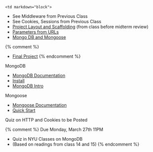 	<td markdown="block">

* See Middleware from Previous Class
* See Cookies, Sessions from Previous Class
* [Project Layout and Scaffolding](slides/11/scaffolding.html) (from class before midterm review)
* [Parameters from URLs](slides/14/params.html)
* [Mongo DB  and Mongoose](slides/14/mongo.html)

{% comment %}
* [Final Project](final-project.html)
{% endcomment %}

</td>
	<td markdown="block">

MongoDB

* [MongoDB Documentation](http://docs.mongodb.org/manual/)
* [Install](http://docs.mongodb.org/manual/installation/)
* [MongoDB Intro](https://docs.mongodb.com/manual/introduction/)

Mongoose

* [Mongoose Documentation](http://mongoosejs.com/)
* [Quick Start](http://mongoosejs.com/docs/index.html)

</td>
	<td markdown="block">

Quiz on HTTP and Cookies to be Posted

{% comment %}
Due Monday, March 27th 11PM

* Quiz in NYU Classes on MongoDB 
* (Based on readings from class 14 and 15)
{% endcomment %}

</td>

